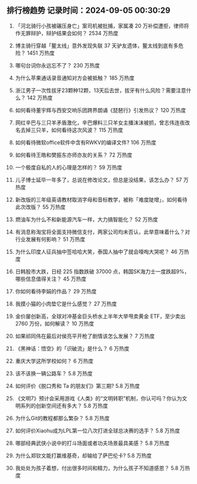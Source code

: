 
## 排行榜趋势 记录时间：2024-09-05 00:30:29
  
  1. 「河北骑行小孩被碾压身亡」案司机被批捕，家属凑 20 万补偿遭拒，律师将作无罪辩护，辩护结果会如何？ 2534 万热度
    
  2. 博主骑行穿越「鳌太线」意外发现失联 37 天驴友遗体，鳌太线到底有多危险？ 1451 万热度
    
  3. 哪句台词你永远忘不了？ 230 万热度
    
  4. 为什么苹果通话录音通知对方会被抵触？ 185 万热度
    
  5. 浙江男子一次性拔牙23颗种12颗，13天后去世，拔牙有什么风险？需要注意什么？ 142 万热度
    
  6. 如何看待董宇辉与西安交响乐团跨界朗诵《琵琶行》引发热议？ 120 万热度
    
  7. 网红辛巴与三只羊矛盾激化，辛巴爆料三只羊女主播沫沫被抓，曾志伟连夜改名去掉三只羊，如何看待这次风波？ 115 万热度
    
  8. 如何看待微软office软件中含有RWKV的编译文件? 106 万热度
    
  9. 如何看待王皓和樊振东亦师亦友的关系？ 72 万热度
    
  10. 一个极度自私的人的心理是怎样的？ 59 万热度
    
  11. 儿子博士延毕一年多了，总说在修改论文，但总是没结果，该怎么办？ 57 万热度
    
  12. 新改版的三年级英语教材取消字母和音标教学，被称「难度陡增」，如何看待此次改版？ 55 万热度
    
  13. 燃油车为什么不和新能源汽车一样，大力搞智能化？ 52 万热度
    
  14. 有消息称淘宝将全面支持微信支付，两家公司均未否认，此举意味着什么？对行业发展有何影响？ 51 万热度
    
  15. 为什么印度人征兵抽中签哈哈大笑，泰国人抽中了就会嚎啕大哭呢？ 46 万热度
    
  16. 日韩股市大跌，日经 225 指数跌破 37000 点，韩国SK海力士一度跌超9%，哪些信息值得关注？ 45 万热度
    
  17. 你如何看待李娟的作品？ 29 万热度
    
  18. 我摸小猫的小肉垫它是什么感觉？ 27 万热度
    
  19. 金价屡创新高，全球对冲基金巨头桥水上半年大举甩卖黄金 ETF，至少卖出 2760 万份，如何解读？ 10 万热度
    
  20. 如果祁同伟在最后对侯亮平开枪了剧情该怎么发展？ 7 万热度
    
  21. 《黑神话：悟空》的「识破流」是什么？ 6 万热度
    
  22. 重庆大学这所学校如何？ 6 万热度
    
  23. 该不该换一辆公路车？ 5.8 万热度
    
  24. 如何评价《脱口秀和 Ta 的朋友们》第三期? 5.8 万热度
    
  25. 《文明7》预计会采用游戏《人类》的“文明转职”机制，你认可吗？你认为文明系列的创新空间还有多大？ 5.8 万热度
    
  26. 为什么Git的教程都那么繁杂？ 5.8 万热度
    
  27. 如何评价Xiaohu成为LPL第一位八次打进全球总决赛的选手？ 5.8 万热度
    
  28. 哪部经典武侠小说中的打斗场面或者功夫场景最具美感？ 5.8 万热度
    
  29. 为什么郑钦文能打赢维基奇，却输给了萨巴伦卡? 5.8 万热度
    
  30. 我处处为孩子着想，付出很多时间和精力，为什么孩子不知道感恩？ 5.8 万热度
    